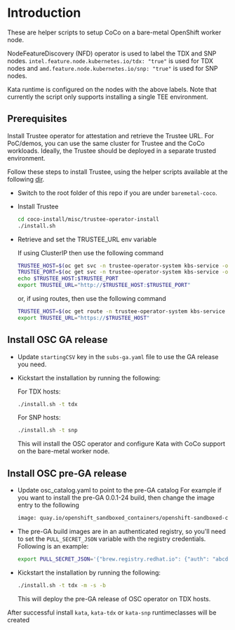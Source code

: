 # Introduction

These are helper scripts to setup CoCo on a bare-metal OpenShift worker node.

NodeFeatureDiscovery (NFD) operator is used to label the TDX and SNP nodes.
`intel.feature.node.kubernetes.io/tdx: "true"` is used for TDX nodes and
`amd.feature.node.kubernetes.io/snp: "true"` is used for SNP nodes.

Kata runtime is configured on the nodes with the above labels.
Note that currently the script only supports installing a single TEE environment.

## Prerequisites

Install Trustee operator for attestation and retrieve the Trustee URL.
For PoC/demos, you can use the same cluster for Trustee and the CoCo workloads.
Ideally, the Trustee should be deployed in a separate trusted environment.

Follow these steps to install Trustee, using the helper scripts available at the following [dir](../misc/trustee-operator-install).

- Switch to the root folder of this repo if you are under `baremetal-coco`.

- Install Trustee

  ```sh
  cd coco-install/misc/trustee-operator-install
  ./install.sh
  ```

- Retrieve and set the TRUSTEE_URL env variable  
  
  If using ClusterIP then use the following command

  ```sh
  TRUSTEE_HOST=$(oc get svc -n trustee-operator-system kbs-service -o jsonpath={.spec.clusterIP})
  TRUSTEE_PORT=$(oc get svc -n trustee-operator-system kbs-service -o jsonpath="{.spec.ports[0].targetPort}")
  echo $TRUSTEE_HOST:$TRUSTEE_PORT
  export TRUSTEE_URL="http://$TRUSTEE_HOST:$TRUSTEE_PORT"
  ```

  or, if using routes, then use the following command

  ```sh
  TRUSTEE_HOST=$(oc get route -n trustee-operator-system kbs-service -o jsonpath={.spec.host})
  export TRUSTEE_URL="https://$TRUSTEE_HOST"  
  ```

## Install OSC GA release

- Update `startingCSV` key in the `subs-ga.yaml` file to use the GA release you need.

- Kickstart the installation by running the following:

  For TDX hosts:

  ```sh
  ./install.sh -t tdx
  ```

  For SNP hosts:

  ```sh
  ./install.sh -t snp
  ```

  This will install the OSC operator and configure Kata with CoCo support on the bare-metal worker node.

## Install OSC pre-GA release

- Update osc_catalog.yaml to point to the pre-GA catalog
  For example if you want to install the pre-GA 0.0.1-24 build, then change the
  image entry to the following

  ```sh
  image: quay.io/openshift_sandboxed_containers/openshift-sandboxed-containers-operator-catalog:0.0.1-22
  ```

- The pre-GA build images are in an authenticated registry, so you'll need to
  set the `PULL_SECRET_JSON` variable with the registry credentials. Following is an example:

  ```sh
  export PULL_SECRET_JSON='{"brew.registry.redhat.io": {"auth": "abcd1234"}, "registry.redhat.io": {"auth": "abcd1234"}}'
  ```

- Kickstart the installation by running the following:

  ```sh
  ./install.sh -t tdx -m -s -b
  ```

  This will deploy the pre-GA release of OSC operator on TDX hosts.

After successful install `kata`, `kata-tdx` or `kata-snp` runtimeclasses will be created
